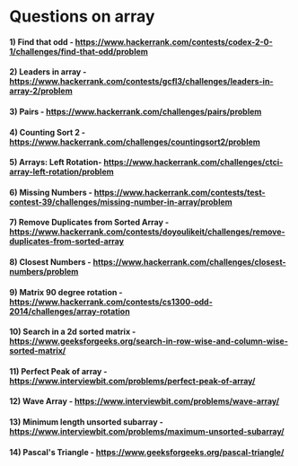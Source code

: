 # Questions on array

#### 1) Find that odd - https://www.hackerrank.com/contests/codex-2-0-1/challenges/find-that-odd/problem

#### 2) Leaders in array - https://www.hackerrank.com/contests/gcfl3/challenges/leaders-in-array-2/problem

#### 3) Pairs - https://www.hackerrank.com/challenges/pairs/problem

#### 4) Counting Sort 2 - https://www.hackerrank.com/challenges/countingsort2/problem

#### 5) Arrays: Left Rotation- https://www.hackerrank.com/challenges/ctci-array-left-rotation/problem

#### 6) Missing Numbers - https://www.hackerrank.com/contests/test-contest-39/challenges/missing-number-in-array/problem

#### 7) Remove Duplicates from Sorted Array - https://www.hackerrank.com/contests/doyoulikeit/challenges/remove-duplicates-from-sorted-array

#### 8) Closest Numbers - https://www.hackerrank.com/challenges/closest-numbers/problem

#### 9) Matrix 90 degree rotation - https://www.hackerrank.com/contests/cs1300-odd-2014/challenges/array-rotation

#### 10) Search in a 2d sorted matrix - https://www.geeksforgeeks.org/search-in-row-wise-and-column-wise-sorted-matrix/

#### 11) Perfect Peak of array - https://www.interviewbit.com/problems/perfect-peak-of-array/

#### 12) Wave Array - https://www.interviewbit.com/problems/wave-array/

#### 13) Minimum length unsorted subarray - https://www.interviewbit.com/problems/maximum-unsorted-subarray/

#### 14) Pascal's Triangle - https://www.geeksforgeeks.org/pascal-triangle/